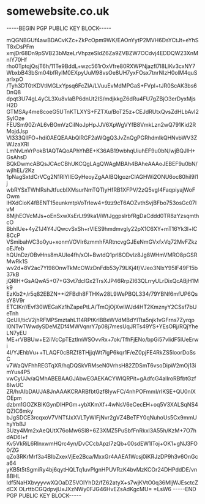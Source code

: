 # somewebsite.co.uk

-----BEGIN PGP PUBLIC KEY BLOCK-----

mQGNBGUf4awBDACvKZc+ZkPcOpm9WK/EAOnYytP2MVH6DsYCtJt+eYhST8xDsPFm
xmjDr68Dn9pSVB23bMzeLrVhpzeSIdZ6Za9ZVBZW7OCdvj4EDDQW23XnMnIY70Hf
rho0TptqjQsjT6h/11Te9BddL+wzc561rOxVfre80RXWPNjazfI7I8LlKv3cxNY7
WbxbB43bSm04bfRylM0EXpyUuM98vsOe8UH7yxFOsx7tnrNIzH0olM4quSarlxpO
/Tyh3DT0tKDVtlMGLxYpsq6FcZIA/LVuuEvMdMPGaS+FVpl+tJR0ScAK3bs6DnQ8
dpqt3U74gL4yCL3Xu8vIaBP6dnUt2IS/mdjkkgZ6dRu4FU7gZBjO3erDyxMjsH2D
GTMSAy4me8coeG5UTnKTLXYS+FZTXu/BoT25z+CEJdRUtxQvsZdHLbAvI2SyIOze
FEUSm90ZrAL6vBOmVzCiINoJpHpJJV6XpWgVYfB8VmkLzn2wQ791Kid2RMojdJsp
VI333QllFO+hdi0AEQEAAbQlRGF2aWQgQ3JvZnQgPGRhdmlkQHNvbWV3ZWJzaXRl
LmNvLnVrPokB1AQTAQoAPhYhBE+K36AB19wbhqUiuhEF9u0bN/wjBQJlH+GsAhsD
BQkDwmcABQsJCAcCBhUKCQgLAgQWAgMBAh4BAheAAAoJEBEF9u0bN/wjlhEL/2Kz
1pNagSxtdCrVCg2N1RlYIIEGyHeoyZgAAIBQIgozrClAGHWi2ONU6oc80hil9I1j
wbRYSxTWhIRshJtfucbIXMsurNmTQTlyHfRB1XFPV/2zQ5vgI4FaqpiyajWoFOwm
lHXdCioK4fBENT15eunkmtpVoTrIew4+9zz9cT6AOZvthSvjBFbo753osGc07IvM
8MjhEOVcMJs+oEnSxwXsErLt99ka1/iWtJggpslrbfRgDaCddd0TR8zYzsqmthcO
BbhIUe+4yZ1J4Y4JQwcvSxSh+rVlES9hmdmvgly22pX1C6XY+mT16Yk3l+lC8CcP
VSmibahVC3o0yu+xonmVOVIr6zmmhFARtncvgGJEeNmGVxfxVq72MvFZkzoEJfeb
hQUnDz/OBvHns8mAUIe4fh/xOl+BwtdQ1prl8ODvlz8Jg8WHmVMRO8pGSRMwRk1S
wv2d+8V2ac7YI98OnwTkMcOWzDnFdb53y79LKj4f/VJeo3NlxY95lF49F15b37kB
jQRlH+GsAQwA5+07+G3vt7dcIGx2TrsXJP46RrpZI63QLrryULrDixQcABjH1Mk9
EzKb2+/r5q82EBZN++i2FBdh8FTHKw28L9WePBQL334/79YBNf6mfUP6QssY8V9r
ETCIKr//Evf30WEGaKz1hZapePtLA/TmOjOjXwIWJd4HT2KmznyY2CSsf7bUeTnh
QcUIl/ticV2jhRFMPSmztahL114RPtKrlBBeWVdMBdYlTta5njk1vGFrns7Zyrqp
I0NTwTWwdySDeMZDf4MWVqnrY7p08j7mesUqJRTs49YS+YEsORj/RQjYheLN7yEU
ME+rVBBUw+E2iIVcCpTEztImWSOvvRx+7ok/TfhFjENo/bpGi57vlidF5lUeErwi
4I/YJEhbVu++TLAQF0cBRZf8THjjqWt7lgP6kqr1F/eZ0pjFE4RkZS5loorDoSsC
v7WaQVFhhREGTqXR/hqDQSkVRMseN0VrhsH82ZDSmT6vsoDipW2mOj13imYus4P5
vwCyUJv/aQMhABEBAAGJAbwEGAEKACYWIQRPit+gAdfcG4alIroRBfbtGzf8IwUC
ZR/hrAIbDAUJA8JnAAAKCRARBfbtGzf8IywFC/4nhPOFmmI/rIKSE+QU0nlXOEpm
dzbm1GOZKBIKGynDlHPGm+ybXKmXf+4wNsV6eCecEH+oq5V3XALSqNS4QZIC6mky
bJgSDCE3rcqxoV7VNTfJxXVLTyWIFjNvr2gVZ4BeTFY0qNuhoUs5Cx9mmUhyYbBJ
3Uzy4Mm2xAeQUtX76oMw6Sl8+6Z3XMZ5PuSbfFnRkxl3A55h/KzM+7O7hdAD6I+f
Kv5VkRiL6RlnxwmHQrc4yn/DvCCcbApzI7zQb+00sdEW1lToj+OK1+gNJ3FO0/ZG
qZo3RKrMrf3a4BIbZxexVjEe2Bca/MxxGr4AAEA1Wcsj0iKRJzDP9h3v6OnGca64
yKB5t5tSgmiRy4bj6qytHQLTq1uvPlgnHPUVRzK4bvMzKCOr24DHPddDE/vn8BHL
Idf5NaHXbvyyvwXQOaDZ5VOIYhD2/fZ62atyX+s7wjKVtO0q36MIjWJEsctcZdCX
OLrttbCGQdpvjUxJXzNWy0FJG46HvEZsAdKgcMU=
=LsW6
-----END PGP PUBLIC KEY BLOCK-----
